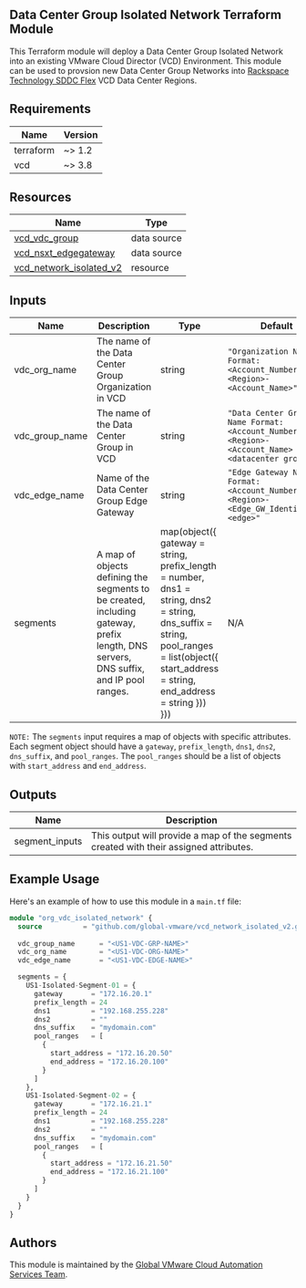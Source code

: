## Data Center Group Isolated Network Terraform Module

This Terraform module will deploy a Data Center Group Isolated Network into an existing VMware Cloud Director (VCD) Environment.  This module can be used to provsion new Data Center Group Networks into [Rackspace Technology SDDC Flex](https://www.rackspace.com/cloud/private/software-defined-data-center-flex) VCD Data Center Regions.

## Requirements

| Name | Version |
|------|---------|
| terraform | ~> 1.2 |
| vcd | ~> 3.8 |

## Resources

| Name | Type |
|------|------|
| [vcd_vdc_group](https://registry.terraform.io/providers/vmware/vcd/latest/docs/data-sources/vdc_group) | data source |
| [vcd_nsxt_edgegateway](https://registry.terraform.io/providers/vmware/vcd/latest/docs/data-sources/nsxt_edgegateway) | data source |
| [vcd_network_isolated_v2](https://registry.terraform.io/providers/vmware/vcd/latest/docs/resources/network_isolated_v2) | resource |

## Inputs

| Name | Description | Type | Default | Required |
|------|-------------|------|---------|----------|
| vdc_org_name | The name of the Data Center Group Organization in VCD | string | `"Organization Name Format: <Account_Number>-<Region>-<Account_Name>"` | yes |
| vdc_group_name | The name of the Data Center Group in VCD | string | `"Data Center Group Name Format: <Account_Number>-<Region>-<Account_Name> <datacenter group>"` | yes |
| vdc_edge_name | Name of the Data Center Group Edge Gateway | string | `"Edge Gateway Name Format: <Account_Number>-<Region>-<Edge_GW_Identifier>-<edge>"` | yes |
| segments | A map of objects defining the segments to be created, including gateway, prefix length, DNS servers, DNS suffix, and IP pool ranges. | map(object({ gateway = string, prefix_length = number, dns1 = string, dns2 = string, dns_suffix = string, pool_ranges = list(object({ start_address = string, end_address = string })) })) | N/A | yes |

`NOTE:` The `segments` input requires a map of objects with specific attributes. Each segment object should have a `gateway`, `prefix_length`, `dns1`, `dns2`, `dns_suffix`, and `pool_ranges`. The `pool_ranges` should be a list of objects with `start_address` and `end_address`.

## Outputs

| Name | Description |
|------|-------------|
| segment_inputs | This output will provide a map of the segments created with their assigned attributes. |

## Example Usage

Here's an example of how to use this module in a `main.tf` file:

```terraform
module "org_vdc_isolated_network" {
  source          = "github.com/global-vmware/vcd_network_isolated_v2.git?ref=v1.0.0"
  
  vdc_group_name      = "<US1-VDC-GRP-NAME>"
  vdc_org_name        = "<US1-VDC-ORG-NAME>"
  vdc_edge_name       = "<US1-VDC-EDGE-NAME>"

  segments = {
    US1-Isolated-Segment-01 = {
      gateway       = "172.16.20.1"
      prefix_length = 24
      dns1          = "192.168.255.228"
      dns2          = ""
      dns_suffix    = "mydomain.com"
      pool_ranges   = [
        {
          start_address = "172.16.20.50"
          end_address = "172.16.20.100"
        }
      ]
    },
    US1-Isolated-Segment-02 = {
      gateway       = "172.16.21.1"
      prefix_length = 24
      dns1          = "192.168.255.228"
      dns2          = ""
      dns_suffix    = "mydomain.com"
      pool_ranges   = [
        {
          start_address = "172.16.21.50"
          end_address = "172.16.21.100"
        }
      ]
    }    
  }
}
```

## Authors

This module is maintained by the [Global VMware Cloud Automation Services Team](https://github.com/global-vmware).
